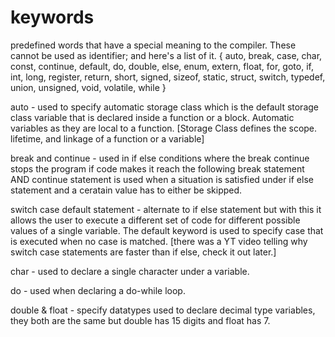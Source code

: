# keywords
predefined words that have a special meaning to the compiler. These cannot be used as identifier;
and here's a list of it.
{ auto, break, case, char, const, continue, default, do,
double, else, enum, extern, float, for, goto, if,
int, long, register, return, short, signed, sizeof, static,
struct, switch, typedef, union, unsigned, void, volatile, while }

auto - used to specify automatic storage class which is the default storage class variable that is declared inside a function or a block. Automatic variables as they are local to a function.
    [Storage Class defines the scope. lifetime, and linkage of a function or a variable]

break and continue - used in if else conditions where the break continue stops the program if code makes it reach the following break statement AND
continue statement is used when a situation is satisfied under if else statement and a ceratain value has to either be skipped.

switch case default statement - alternate to if else statement but with this it allows the user to execute a different set of code for different possible values of a single variable. The default keyword is used to specify case that is executed when no case is matched. [there was a YT video telling why switch case statements are faster than if else, check it out later.]

char - used to declare a single character under a variable.

do - used when declaring a do-while loop.

double & float - specify datatypes used to declare decimal type variables, they both are the same but double has 15 digits and float has 7.
